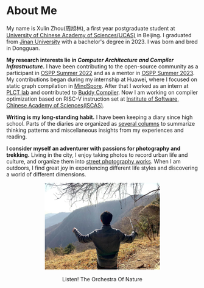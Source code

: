 # About Me

My name is Xulin Zhou(周旭林), a first year postgraduate student at [University of Chinese Academy of Sciences(UCAS)](https://www.ucas.ac.cn/) in Beijing. I graduated from [Jinan University](https://www.jnu.edu.cn/main.htm)  with a bachelor's degree in 2023. I was born and bred in Dongguan.

**My research interests lie in *Computer Architecture and Compiler Infrastructure*.** 
I have been contributing to the open-source community as a participant in [OSPP Summer 2022](https://summer-ospp.ac.cn/2022/#/homepage) and as a mentor in [OSPP Summer 2023](https://summer-ospp.ac.cn/). 
My contributions began during my internship at Huawei, where I focused on static graph compilation in [MindSpore](https://www.mindspore.cn/). After that I worked as an intern at [PLCT lab](https://github.com/plctlab/PLCT-Weekly) and contributed to [Buddy Compiler](https://buddy-compiler.github.io/). 
Now I am working on compiler optimization based on RISC-V instruction set at [Institute of Software, Chinese Academy of Sciences(ISCAS)](http://www.is.cas.cn/).

**Writing is my long-standing habit.** I have been keeping a diary since high school. Parts of the diaries are organized as [several columns](/blogs/main.md) to summarize thinking patterns and miscellaneous insights from my experiences and reading. 

**I consider myself an adventurer with passions for photography and trekking.** Living in the city, I enjoy taking photos to record urban life and culture, and organize them into [street photography works](/photography/main.md). When I am outdoors, I find great joy in experiencing different life styles and discovering a world of different dimensions.

<div align=center>
<img src="imgs/selfie-xiangshan.jpg" width = "60%" >

Listen! The Orchestra Of Nature
</div>
